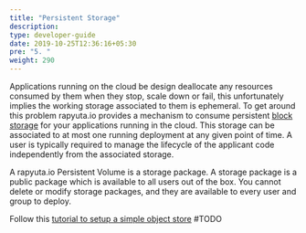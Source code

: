 ```yaml
---
title: "Persistent Storage"
description:
type: developer-guide
date: 2019-10-25T12:36:16+05:30
pre: "5. "
weight: 290
---
```

Applications running on the cloud be design deallocate any resources consumed by them when they stop, scale down or fail, this unfortunately implies the working storage associated to them is ephemeral. To get around this problem rapyuta.io provides a mechanism to consume persistent [block storage](https://en.wikipedia.org/wiki/Block-level_storage) for your applications running in the cloud. This storage can be associated to at most one running deployment at any given point of time. A user is typically required to manage the lifecycle of the applicant code independently from the associated storage.

A rapyuta.io Persistent Volume is a storage package. A storage package is a public package which is available to all users out of the box. You cannot delete or modify storage packages, and they are available to every user and group to deploy.

Follow this [tutorial to setup a simple object store](./obj-store-deployment-tutorial.md) #TODO
